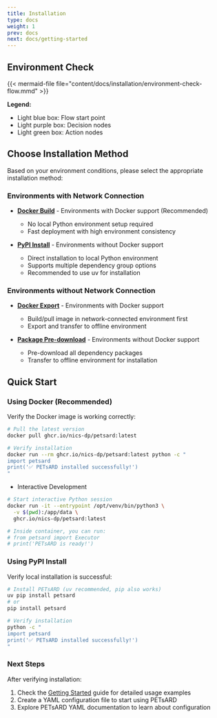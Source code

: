 ```yaml
---
title: Installation
type: docs
weight: 1
prev: docs
next: docs/getting-started
---
```


## Environment Check

{{< mermaid-file file="content/docs/installation/environment-check-flow.mmd" >}}

**Legend:**

- Light blue box: Flow start point
- Light purple box: Decision nodes
- Light green box: Action nodes

## Choose Installation Method

Based on your environment conditions, please select the appropriate installation method:

### Environments with Network Connection

- **[Docker Build](docker-build)** - Environments with Docker support (Recommended)
  - No local Python environment setup required
  - Fast deployment with high environment consistency

- **[PyPI Install](pip-install)** - Environments without Docker support
  - Direct installation to local Python environment
  - Supports multiple dependency group options
  - Recommended to use uv for installation

### Environments without Network Connection

- **[Docker Export](docker-export)** - Environments with Docker support
  - Build/pull image in network-connected environment first
  - Export and transfer to offline environment

- **[Package Pre-download](package-predownload)** - Environments without Docker support
  - Pre-download all dependency packages
  - Transfer to offline environment for installation

## Quick Start

### Using Docker (Recommended)

Verify the Docker image is working correctly:

```bash
# Pull the latest version
docker pull ghcr.io/nics-dp/petsard:latest

# Verify installation
docker run --rm ghcr.io/nics-dp/petsard:latest python -c "
import petsard
print('✅ PETsARD installed successfully!')
"
```

- Interactive Development

```bash
# Start interactive Python session
docker run -it --entrypoint /opt/venv/bin/python3 \
  -v $(pwd):/app/data \
  ghcr.io/nics-dp/petsard:latest

# Inside container, you can run:
# from petsard import Executor
# print('PETsARD is ready!')
```

### Using PyPI Install

Verify local installation is successful:

```bash
# Install PETsARD (uv recommended, pip also works)
uv pip install petsard
# or
pip install petsard

# Verify installation
python -c "
import petsard
print('✅ PETsARD installed successfully!')
"
```

### Next Steps

After verifying installation:

1. Check the [Getting Started](../getting-started) guide for detailed usage examples
2. Create a YAML configuration file to start using PETsARD
3. Explore PETsARD YAML documentation to learn about configuration